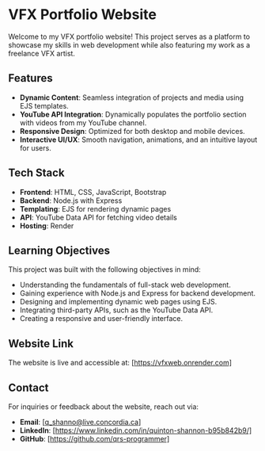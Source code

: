 # VFX Portfolio Website

Welcome to my VFX portfolio website! This project serves as a platform to showcase my skills in web development while also featuring my work as a freelance VFX artist.

## Features
- **Dynamic Content**: Seamless integration of projects and media using EJS templates.
- **YouTube API Integration**: Dynamically populates the portfolio section with videos from my YouTube channel.
- **Responsive Design**: Optimized for both desktop and mobile devices.
- **Interactive UI/UX**: Smooth navigation, animations, and an intuitive layout for users.

## Tech Stack
- **Frontend**: HTML, CSS, JavaScript, Bootstrap
- **Backend**: Node.js with Express
- **Templating**: EJS for rendering dynamic pages
- **API**: YouTube Data API for fetching video details
- **Hosting**: Render

## Learning Objectives
This project was built with the following objectives in mind:
- Understanding the fundamentals of full-stack web development.
- Gaining experience with Node.js and Express for backend development.
- Designing and implementing dynamic web pages using EJS.
- Integrating third-party APIs, such as the YouTube Data API.
- Creating a responsive and user-friendly interface.

## Website Link
The website is live and accessible at: [https://vfxweb.onrender.com]

## Contact
For inquiries or feedback about the website, reach out via:
- **Email**: [q_shanno@live.concordia.ca]
- **LinkedIn**: [https://www.linkedin.com/in/quinton-shannon-b95b842b9/]
- **GitHub**: [https://github.com/qrs-programmer]


 

